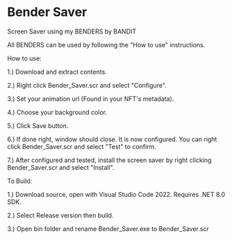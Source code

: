 # Bender Saver
Screen Saver using my BENDERS by BANDIT


All BENDERS can be used by following the "How to use" instructions.


How to use:

1.) Download and extract contents.

2.) Right click Bender_Saver.scr and select "Configure".

3.) Set your animation url (Found in your NFT's metadata).

4.) Choose your background color.

5.) Click Save button.

6.) If done right, window should close. It is now configured. You can right click Bender_Saver.scr and select "Test" to confirm.

7.) After configured and tested, install the screen saver by right clicking Bender_Saver.scr and select "Install".


To Build:

1.) Download source, open with Visual Studio Code 2022. Requires .NET 8.0 SDK.

2.) Select Release version then build.

3.) Open bin folder and rename Bender_Saver.exe to Bender_Saver.scr
